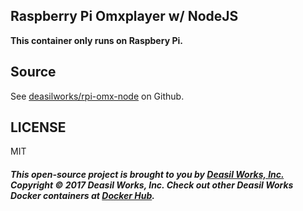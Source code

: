 ## Raspberry Pi Omxplayer w/ NodeJS

**This container only runs on Raspbery Pi.**

## Source

See [deasilworks/rpi-omx-node](https://github.com/deasilworks/rpi-omx-node) on Github.

## LICENSE

MIT

##### This open-source project is brought to you by [Deasil Works, Inc.](http://deasil.works/) Copyright &copy; 2017 Deasil Works, Inc. Check out other Deasil Works Docker containers at [Docker Hub](https://hub.docker.com/u/deasil/).
